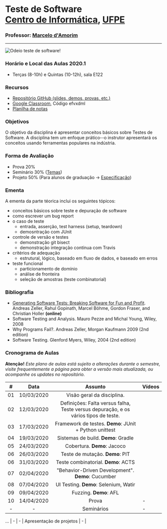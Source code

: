 # Teste de Software <br> [Centro de Informática](http://www.cin.ufpe.br), [UFPE](http://www.ufpe.br) 
### Professor: [Marcelo d'Amorim](http://www.cin.ufpe.br/~damorim/)
<hr>

![Odeio teste de software!](https://raw.githubusercontent.com/damorim/testing-cin/master/img/scared-bug-clipart-1.jpg)

<!--Esta disciplina é oferecida na graduação e na pós-graduação, em semestres alternados.<br> 2019.1 -->

### Horário e Local das Aulas 2020.1
* Terças (8-10h) e Quintas (10-12h), sala E122

### Recursos
- [Repositório GitHub (slides, demos, provas, etc.)](http://github.com/damorim/testing-cin)
- [Google Classroom](https://classroom.google.com/u/1/c/NTM2NjMzODA2MzRa), Código efvxdml
- [Planilha de notas](http://tiny.cc/6zgelz)

### Objetivos

O objetivo da disciplina é apresentar conceitos básicos sobre Testes de Software. A disciplina tem um enfoque prático--o instrutor apresentará os conceitos usando ferramentas populares na indústria.

### Forma de Avaliação

- Prova 20%
- Seminário 30% ([Temas](http://tiny.cc/g5helz))
- Projeto 50% (Para alunos de graduação -> [Especificação](http://tiny.cc/rxhelz))


### Ementa

A ementa da parte téorica inclui os seguintes tópicos:

* conceitos básicos sobre teste e depuração de software
* como escrever um bug report
* o caso de teste 
  * entrada, asserção, test harness (setup, teardown)
  * demosntração com JUnit
* controle de versão e testes
  * demonstração git bisect
  * demonstração integração contínua com Travis
* critérios de adequação
  * estrutural, lógico, baseado em fluxo de dados, e baseado em erros
* teste funcional
  * particionamento de domínio
  * análise de fronteira
  * seleção de amostras (teste combinatorial)


### Bibliografia
- [Generating Software Tests: Breaking Software for Fun and Profit](https://www.fuzzingbook.org/). Andreas Zeller, Rahul Gopinath, Marcel Böhme, Gordon Fraser, and Christian Holler <b>(online)</b>
- Software Testing and Analysis. Mauro Pezze and Michal Young, Wiley, 2008  
- Why Programs Fail?. Andreas Zeller, Morgan Kaufmann 2009 (2nd edition)
- Software Testing. Glenford Myers, Wiley, 2004 (2nd edition)


### Cronograma de Aulas

**Atenção!** 
*Este plano de aulas está sujeito a alterações durante o semestre, visite frequentemente a página para obter a versão mais atualizada, ou acompanhe os updates no repositório.*

| # | Data | Assunto | Vídeos |
|:---:|:----:|:----------------------:|:----------------------|
| 01 | 10/03/2020 | Visão geral da disciplina. | |
| 02 | 12/03/2020 | Definições: Falta versus falha, Teste versus depuração, e os vários tipos de teste. |   |
| 03 | 17/03/2020 | Framework de testes. <b>Demo</b>: JUnit + Python unittest |  |
| 04 | 19/03/2020 | Sistemas de build. <b>Demo</b>: Gradle |  |
| 05 | 24/03/2020 | Cobertura. <b>Demo</b>: Jacoco |  |
| 06 | 26/03/2020 | Teste de mutação. <b>Demo</b>: PIT |  |
| 06 | 31/03/2020 | Teste combinatorial. <b>Demo</b>: ACTS |  |
| 07 | 02/04/2020 | "Behavior-Driven Development". <b>Demo</b>: Cucumber |  |
| 08 | 07/04/2020 | UI Testing. <b>Demo</b>: Selenium, Watir |  |
| 09 | 09/04/2020 | Fuzzing. <b>Demo</b>: AFL |  |
| 10 | 14/04/2020| Prova | - |
| - | -| Seminários | - |
...
| - | - | Apresentação de projetos | - |

